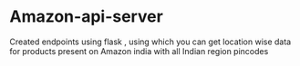 # Amazon-api-server
Created endpoints using flask , using which you can get location wise data for products present on Amazon india with all Indian region pincodes 

